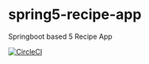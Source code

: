 # spring5-recipe-app
Springboot based 5 Recipe App

[![CircleCI](https://circleci.com/gh/springphony/spring5-recipe-app.svg?style=svg)](https://app.circleci.com/pipelines/github/springphony/spring5-recipe-app)
